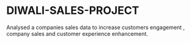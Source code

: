 # DIWALI-SALES-PROJECT
Analysed a companies sales data to increase customers engagement , company sales and customer experience enhancement. 
